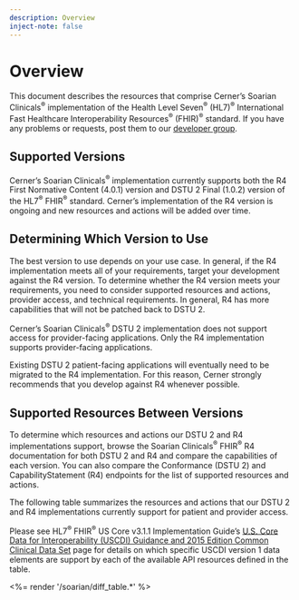 ```yaml
---
description: Overview
inject-note: false
---
```

# Overview

This document describes the resources that comprise Cerner’s Soarian Clinicals<sup>®</sup> implementation of the Health Level Seven<sup>®</sup> (HL7)<sup>®</sup> International Fast Healthcare Interoperability Resources<sup>®</sup> (FHIR)<sup>®</sup> standard. If you have any problems or requests, post them to our [developer group](https://groups.google.com/forum/#!forum/cerner-fhir-developers).




## Supported Versions

Cerner’s Soarian Clinicals<sup>®</sup> implementation currently supports both the R4 First Normative Content (4.0.1) version and DSTU 2 Final (1.0.2) version of the HL7<sup>®</sup> FHIR<sup>®</sup> standard. Cerner’s implementation of the R4 version is ongoing and new resources and actions will be added over time.

## Determining Which Version to Use

The best version to use depends on your use case. In general, if the R4 implementation meets all of your requirements, target your development against the R4 version. To determine whether the R4 version meets your requirements, you need to consider supported resources and actions, provider access, and technical requirements. In general, R4 has more capabilities that will not be patched back to DSTU 2.

Cerner’s Soarian Clinicals<sup>®</sup> DSTU 2 implementation does not support access for provider-facing applications. Only the R4 implementation supports provider-facing applications.

Existing DSTU 2 patient-facing applications will eventually need to be migrated to the R4 implementation. For this reason, Cerner strongly recommends that you develop against R4 whenever possible.

## Supported Resources Between Versions

To determine which resources and actions our DSTU 2 and R4 implementations support, browse the Soarian Clinicals<sup>®</sup> FHIR<sup>®</sup> R4 documentation for both DSTU 2 and R4 and compare the capabilities of each version. You can also compare the Conformance (DSTU 2) and CapabilityStatement (R4) endpoints for the list of supported resources and actions.

The following table summarizes the resources and actions that our DSTU 2 and R4 implementations currently support for patient and provider access.

Please see HL7<sup>®</sup> FHIR<sup>®</sup> US Core v3.1.1 Implementation Guide’s [U.S. Core Data for Interoperability (USCDI) Guidance and 2015 Edition Common Clinical Data Set](https://hl7.org/fhir/us/core/STU3.1.1/general-guidance.html#us-core-data-for-interoperability-and-2015-edition-common-clinical-data-set) page for details on which specific USCDI version 1 data elements are support by each of the available API resources defined in the table.

<%= render '/soarian/diff_table.*' %>
